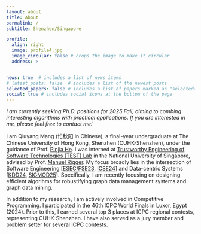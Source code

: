 ```yaml
---
layout: about
title: About
permalink: /
subtitle: Shenzhen/Singapore

profile:
  align: right
  image: profile4.jpg
  image_circular: false # crops the image to make it circular
  address: >


news: true  # includes a list of news items
# latest_posts: false  # includes a list of the newest posts
selected_papers: false # includes a list of papers marked as "selected={true}"
social: true # includes social icons at the bottom of the page
---
```


*I am currently seeking Ph.D. positions for 2025 Fall, aiming to combing interesting algorithms with practical applications. If you are interested in me, please feel free to contact me!*

I am Qiuyang Mang (忙秋阳 in Chinese), a final-year undergraduate at The Chinese University of Hong Kong, Shenzhen (CUHK-Shenzhen), under the guidance of Prof. [Pinjia He](https://pinjiahe.github.io/). I was interned at [Trustworthy Engineering of Software Technologies (TEST) Lab](https://nus-test.github.io/) in the National University of Singapore, advised by Prof. [Manuel Rigger](https://www.manuelrigger.at/). My focus broadly lies in the intersection of Software Engineering [[ESEC/FSE23](https://arxiv.org/pdf/2308.07937), [ICSE24](https://joyemang33.github.io/assets/pdf/GRev.pdf)] and Data-centric Systems [[KDD24](https://arxiv.org/pdf/2402.05006), [SIGMOD25](https://dl.acm.org/doi/pdf/10.1145/3698810)]. Specifically, I am recently focusing on designing efficient algorihms for robustifying graph data management systems and graph data mining. 

In addition to my research, I am actively involved in Competitive Programming. I participated in the 46th ICPC World Finals in Luxor, Egypt (2024). Prior to this, I earned several top 3 places  at ICPC regional contests, representing CUHK-Shenzhen. I have also served as a jury member and problem setter for several ICPC contests. 





